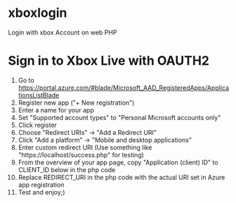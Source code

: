 # xboxlogin
Login with xbox Account on web PHP

# Sign in to Xbox Live with OAUTH2

1. Go to https://portal.azure.com/#blade/Microsoft_AAD_RegisteredApps/ApplicationsListBlade
2. Register new app ("+ New registration")
3. Enter a name for your app
4. Set "Supported account types" to "Personal Microsoft accounts only"
5. Click register
6. Choose "Redirect URIs" -> "Add a Redirect URI"
7. Click "Add a platform" -> "Mobile and desktop applications"
8. Enter custom redirect URI (Use something like "https://localhost/success.php" for testing)
9. From the overview of your app page, copy "Application (client) ID" to CLIENT_ID below in the php code
10. Replace REDIRECT_URI in the php code with the actual URI set in Azure app registration
11. Test and enjoy;)

